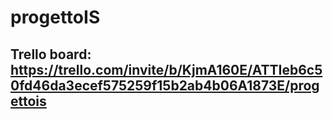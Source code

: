 # progettoIS

## Trello board: https://trello.com/invite/b/KjmA160E/ATTIeb6c50fd46da3ecef575259f15b2ab4b06A1873E/progettois
